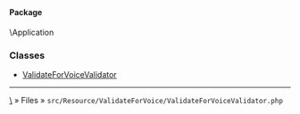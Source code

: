 ## 

#### Package
\Application







### Classes
* [ValidateForVoiceValidator](classes/ValidateForVoiceValidator)






***
[\\](Home) » Files » `src/Resource/ValidateForVoice/ValidateForVoiceValidator.php`